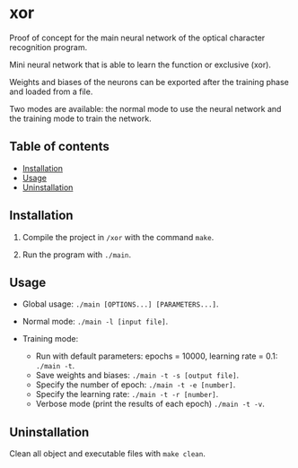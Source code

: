 # xor

Proof of concept for the main neural network of the optical character recognition program. 

Mini neural network that is able to learn the function or exclusive (xor).

Weights and biases of the neurons can be exported after the training phase and loaded from a file.

Two modes are available: the normal mode to use the neural network and the training mode to train the network.

## Table of contents

- [Installation](#Installation)
- [Usage](#Usage)
- [Uninstallation](#Uninstallation)

## Installation

1. Compile the project in `/xor` with the command `make`.

2. Run the program with `./main`.


## Usage

* Global usage: `./main [OPTIONS...] [PARAMETERS...]`.

* Normal mode: `./main -l [input file]`.

* Training mode:
	- Run with default parameters: epochs = 10000, learning rate = 0.1: `./main -t`.
	- Save weights and biases: `./main -t -s [output file]`.
	- Specify the number of epoch:	`./main -t -e [number]`.
	- Specify the learning rate:	`./main -t -r [number]`.
	- Verbose mode (print the results of each epoch) `./main -t -v`.

## Uninstallation

Clean all object and executable files with `make clean`.
